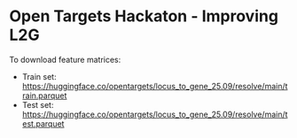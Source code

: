 # Open Targets Hackaton - Improving L2G

To download feature matrices:
- Train set: https://huggingface.co/opentargets/locus_to_gene_25.09/resolve/main/train.parquet
- Test set: https://huggingface.co/opentargets/locus_to_gene_25.09/resolve/main/test.parquet
